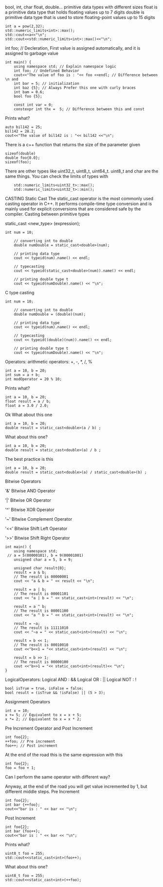 bool, int, char float, double... primitive data types with different sizes
float is a primitive data type that holds floating values up to 7 digits
double is primitive data type that is used to store floating-point values up to 15 digits

```
int a = pow(2,32);
std::numeric_limits<int>::max();
std::cout<<a<<"\n";
std::cout<<std::numeric_limits<int>::max()<<"\n";
```

int foo; // Decleration, First value is assigned automatically, and it is assigned to garbage value

```
int main() {
    using namespace std; // Explain namespace logic
    int foo; // Undefined Behavior
    cout<<"The value of foo is : "<< foo <<endl; // Difference between \n and
    int bar = 5; // initialization
    int baz {5}; // Always Prefer this one with curly braces
    int bam = 0.6;
    bool foo {5};

    const int var = 0;
    constexpr int thx =  5; // Difference between this and const

```
Prints what?
```
auto bil142 = 25;
bil142 = 28.2;
cout<<"The value of bil142 is : "<< bil142 <<"\n";
```
There is a c++ function that returns the size of the parameter given
```
sizeof(double)
double foo{0.0};
sizeof(foo);
```
There are other types like uint32_t, uint8_t, uint64_t. uint8_t and char are the same things.
You can check the limits of types with
```
    std::numeric_limits<uint32_t>::max();
    std::numeric_limits<uint32_t>::min();
```
CASTING
Static Cast
The static_cast operator is the most commonly used casting operator in C++. It performs compile-time type conversion and is mainly used for explicit conversions that are considered safe by the compiler. Casting between primitive types

static_cast <new_type> (expression);

```
int num = 10;

    // converting int to double
    double numDouble = static_cast<double>(num);

    // printing data type
    cout << typeid(num).name() << endl;

    // typecasting
    cout << typeid(static_cast<double>(num)).name() << endl;

    // printing double type t
    cout << typeid(numDouble).name() << "\n";
```
C type casting
```
int num = 10;

    // converting int to double
    double numDouble = (double)(num);

    // printing data type
    cout << typeid(num).name() << endl;

    // typecasting
    cout << typeid((double)(num)).name() << endl;

    // printing double type t
    cout << typeid(numDouble).name() << "\n";
```
Operators:
arithmetic operators: +, -, *, /, %
```
int a = 10, b = 20;
int sum = a + b;
int modOperator = 20 % 10;
```
Prints what?
```
int a = 10, b = 20;
float result = a / b;
float a = 3.0 / 2.0;
```
Ok What about this one
```
int a = 10, b = 20;
double result = static_cast<double>(a / b) ;
```
What about this one?
```
int a = 10, b = 20;
double result = static_cast<double>(a) / b ;
```
The best practice is this
```
int a = 10, b = 20;
double result = static_cast<double>(a) / static_cast<double>(b) ;
```

Bitwise Operators

'&'	Bitwise AND Operator

'|'	Bitwise OR Operator

'^'	Bitwise XOR Operator

'~'	Bitwise Complement Operator

'<<' Bitwise Shift Left Operator

'>>' Bitwise Shift Right Operator
```
int main() {
    using namespace std;
 // a = 5(00000101), b = 9(00001001)
    unsigned char a = 5, b = 9;

    unsigned char result{0};
    result = a & b;
    // The result is 00000001
    cout << "a & b = " << result << "\n";

    result = a | b;
    // The result is 00001101
    cout << "a | b = " << static_cast<int>(result) << "\n";

    result = a ^ b;
    // The result is 00001100
    cout << "a ^ b = " << static_cast<int>(result) << "\n";

    result = ~a;
    // The result is 11111010
    cout << "~a = " << static_cast<int>(result) << "\n";

    result = b << 1;
    // The result is 00010010
    cout <<"b<<1 = "<< static_cast<int>(result) << "\n";

    result = b >> 1;
    // The result is 00000100
    cout <<"b>>1 = "<< static_cast<int>(result)<< "\n";
}
```

LogicalOperators:
Logical AND  : &&
Logical OR :  || 
Logical NOT : !

```
bool isTrue = true, isFalse = false;
bool result = (isTrue && !isFalse) || (5 > 3);
```

Assignment Operators
```
int x = 10;
x += 5; // Equivalent to x = x + 5;
x *= 2; // Equivalent to x = x * 2;
```
Pre Increment Operator and Post Increment
```
int foo{2};
++foo; // Pre increment
foo++; // Post increment
```
At the end of the road this is the same expression with this
```
int foo{2};
foo = foo + 1;
```
Can I perform the same operator with different way?

Anyway, at the end of the road you will get value incremented by 1, but different middle steps.
Pre Increment
```
int foo{2};
int bar {++foo};
cout<<"bar is : " << bar << "\n";
```
Post Increment
```
int foo{2};
int bar {foo++};
cout<<"bar is : " << bar << "\n";
```


Prints what?
```
uint8_t foo = 255;
std::cout<<static_cast<int>(foo++);
```
What about this one?
```
uint8_t foo = 255;
std::cout<<static_cast<int>(++foo);
```





